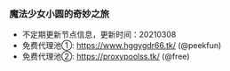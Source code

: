 ### 魔法少女小圆的奇妙之旅
- 不定期更新节点信息，更新时间：20210308  
- 免费代理池①: https://www.hggygdr66.tk/ (@peekfun)  
- 免费代理池②: https://proxypoolss.tk/ (@free)  
